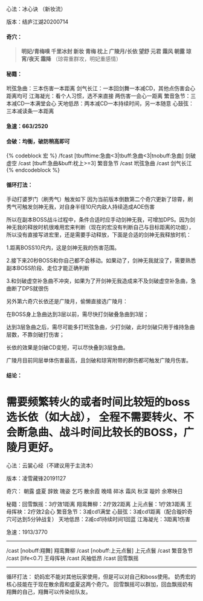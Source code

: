 心法：冰心诀 （新妆流）

版本：结庐江湖20200714

#### 奇穴：
>**明妃/青梅嗅 千里冰封 新妆 青梅 枕上 广陵月/长依 望舒 元君 霜风 朝露 琼宵/夜天 霜降**
（琼霄重群攻，明妃重感情）

 #### 秘籍：
玳弦急曲：三本伤害一本距离
剑气长江：一本回剑舞一本减CD，其他点伤害会心距离均可
江海凝光：看个人习惯，选不来直接 两伤害一会心一距离
繁音急节：三本减CD一本满堂会心
天地低昂：两本减CD一本持续时间，另一本随意
心鼓弦：三本减读条一本距离
  
#### 急速：663/2520

#### 会破：均衡，破防稍高即可

{% codeblock 宏 %}
/fcast [tbufftime:急曲<3|tbuff:急曲<3|tnobuff:急曲] 剑破虚空
/cast [tbuff:急曲&buff:枕上>=3] 繁音急节
/cast 玳弦急曲
/cast 剑气长江
{% endcodeblock %}

#### 循环打法：
手动打婆罗门（刷秀气）触发如下
因为当前版本倒数第二个奇穴更新了琼霄，刷秀气可触发剑神无我，对自身半径10尺内敌人持续造成AOE伤害

所以在副本BOSS战斗过程中，条件合适时应手动剑神无我，可增加DPS。因为剑神无我的释放时机很难用宏来判断（现在的宏没有判断自己与目标距离的功能），所以没有直接写进宏里，还是需要手动释放，下面是合适的剑神无我释放时机：

1.距离BOSS10尺内，这是剑神无我的伤害范围。

2.接下来20秒BOSS和你自己都不会移动。如果动了，剑神无我就没了，需要熟悉副本BOSS阶段、走位才能正确判断

3.和剑破虚空补急曲不冲突，如果为了开剑神无我造成来不及剑破虚空补急曲，急曲断了DPS就很伤
 
另外第六奇穴长依还是广陵月，偷懒直接选广陵月：

在BOSS身上急曲达到3层以前，需尽快打剑破叠急曲到3层；

达到3层急曲之后，需尽可能多打玳弦急曲，少打剑破，此时剑破只用于维持急曲层数，不靠剑破打伤害；

长依的效果是剑破CD变短，可以尽快叠到3层急曲。

广陵月目前同层单体伤害最高，且剑破和琼宵附带的群伤都可触发广陵月伤害。

#### 结论：
需要频繁转火的或者时间比较短的boss选长依（如大战），
全程不需要转火、不会断急曲、战斗时间比较长的BOSS，广陵月更好。
==========================================================================================================================================

心法：云裳心经（不建议用于主流本）

版本：凌雪藏锋20191127

奇穴： 朝露 盛夏 辞致 瑰姿 乞巧 散余霞 晚晴 碎冰 霜风 秋深 璇妗 余寒映日

秘籍：回雪飘摇：3疗效1距离
      翔鸾舞柳：2疗效2距离
      上元点鬟：1疗效3距离
      王母挥袂：2疗效2会心
      繁音急节：3减cd1满堂
      心鼓弦：3减cd1距离（配合璇妗奇穴可达到5分钟战复）
      天地低昂：2减cd1持续时间1回蓝
      江海凝光：3距离1伤害
  
急速：1913/3770
***********************************
/cast [nobuff:翔舞] 翔鸾舞柳
/cast [nobuff:上元点鬟] 上元点鬟
/cast 繁音急节
/cast [life<0.7] 王母挥袂
/cast 风袖低昂
/cast 回雪飘摇
***********************************
循环打法：
奶妈宏不能对其他玩家使用，但是可以对自己和boss使用。
奶秀宏的核心技能在于现在散余霞和盛夏这两个奇穴。
回雪飘摇可以群加，回血飘摇奶有翔舞的自己，翔舞可以传染给队友。
